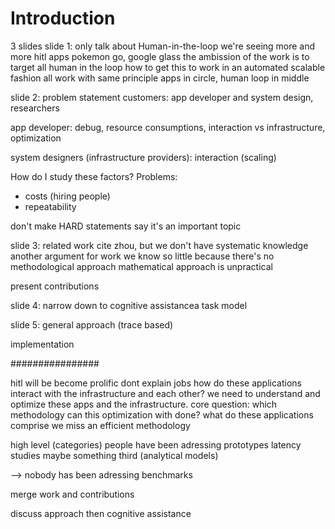 # Introduction
3 slides
slide 1:
only talk about Human-in-the-loop
we're seeing more and more hitl apps
pokemon go, google glass
the ambission of the work is to target all human in the loop
how to get this to work in an automated scalable fashion
all work with same principle
apps in circle, human loop in middle

slide 2:
problem statement
customers: app developer and system design, researchers

app developer: debug, resource consumptions, interaction vs infrastructure, optimization

system designers (infrastructure providers):
interaction (scaling) 

How do I study these factors?
Problems:
- costs (hiring people)
- repeatability

don't make HARD statements
say it's an important topic

slide 3:
related work
cite zhou, but we don't have systematic knowledge
another argument for work
we know so little because there's no methodological approach
mathematical approach is unpractical

present contributions

slide 4:
narrow down to cognitive assistancea
task model

slide 5:
general approach (trace based)

implementation

################

hitl will be become prolific
dont explain jobs
how do these applications interact with the infrastructure and each other?
we need to understand and optimize these apps and the infrastructure.
core question: which methodology can this optimization with done?
what do these applications comprise
we miss an efficient methodology

high level (categories)
people have been adressing
prototypes
latency studies
maybe something third (analytical models)

--> nobody has been adressing benchmarks

merge work and contributions

discuss approach then cognitive assistance
